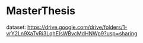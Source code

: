 # MasterThesis
dataset: https://drive.google.com/drive/folders/1-vrY2Ln9XaTvRi3LqhEIsWBvcMdHNWp9?usp=sharing



